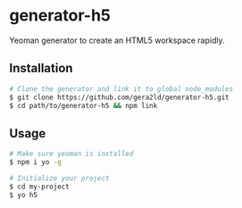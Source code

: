 generator-h5
===

Yeoman generator to create an HTML5 workspace rapidly.

Installation
---

``` sh
# Clone the generator and link it to global node_modules
$ git clone https://github.com/gera2ld/generator-h5.git
$ cd path/to/generator-h5 && npm link
```

Usage
---

``` sh
# Make sure yeoman is installed
$ npm i yo -g

# Initialize your project
$ cd my-project
$ yo h5
```
